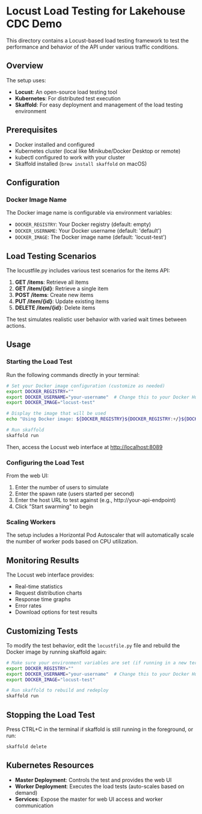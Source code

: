 # Locust Load Testing for Lakehouse CDC Demo

This directory contains a Locust-based load testing framework to test the performance and behavior of the API under various traffic conditions.

## Overview

The setup uses:
- **Locust**: An open-source load testing tool
- **Kubernetes**: For distributed test execution
- **Skaffold**: For easy deployment and management of the load testing environment

## Prerequisites

- Docker installed and configured
- Kubernetes cluster (local like Minikube/Docker Desktop or remote)
- kubectl configured to work with your cluster
- Skaffold installed (`brew install skaffold` on macOS)

## Configuration

### Docker Image Name

The Docker image name is configurable via environment variables:

- `DOCKER_REGISTRY`: Your Docker registry (default: empty)
- `DOCKER_USERNAME`: Your Docker username (default: 'default')
- `DOCKER_IMAGE`: The Docker image name (default: 'locust-test')

## Load Testing Scenarios

The locustfile.py includes various test scenarios for the items API:

1. **GET /items**: Retrieve all items
2. **GET /item/{id}**: Retrieve a single item
3. **POST /items**: Create new items
4. **PUT /item/{id}**: Update existing items
5. **DELETE /item/{id}**: Delete items

The test simulates realistic user behavior with varied wait times between actions.

## Usage

### Starting the Load Test

Run the following commands directly in your terminal:

```bash
# Set your Docker image configuration (customize as needed)
export DOCKER_REGISTRY=""
export DOCKER_USERNAME="your-username"  # Change this to your Docker Hub username
export DOCKER_IMAGE="locust-test"

# Display the image that will be used
echo "Using Docker image: ${DOCKER_REGISTRY}${DOCKER_REGISTRY:+/}${DOCKER_USERNAME}/${DOCKER_IMAGE}"

# Run skaffold
skaffold run
```

Then, access the Locust web interface at [http://localhost:8089](http://localhost:8089)

### Configuring the Load Test

From the web UI:
1. Enter the number of users to simulate
2. Enter the spawn rate (users started per second)
3. Enter the host URL to test against (e.g., http://your-api-endpoint)
4. Click "Start swarming" to begin

### Scaling Workers

The setup includes a Horizontal Pod Autoscaler that will automatically scale the number of worker pods based on CPU utilization.

## Monitoring Results

The Locust web interface provides:
- Real-time statistics
- Request distribution charts
- Response time graphs
- Error rates
- Download options for test results

## Customizing Tests

To modify the test behavior, edit the `locustfile.py` file and rebuild the Docker image by running skaffold again:

```bash
# Make sure your environment variables are set (if running in a new terminal)
export DOCKER_REGISTRY=""
export DOCKER_USERNAME="your-username"  # Change this to your Docker Hub username
export DOCKER_IMAGE="locust-test"

# Run skaffold to rebuild and redeploy
skaffold run
```

## Stopping the Load Test

Press CTRL+C in the terminal if skaffold is still running in the foreground, or run:

```bash
skaffold delete
```

## Kubernetes Resources

- **Master Deployment**: Controls the test and provides the web UI
- **Worker Deployment**: Executes the load tests (auto-scales based on demand)
- **Services**: Expose the master for web UI access and worker communication
